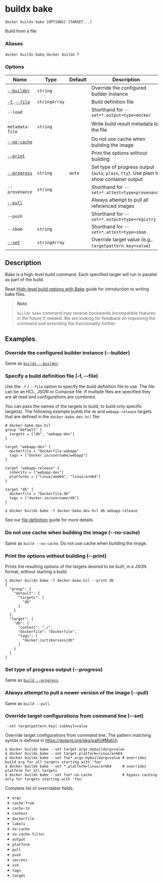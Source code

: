 # buildx bake

```
docker buildx bake [OPTIONS] [TARGET...]
```

<!---MARKER_GEN_START-->
Build from a file

### Aliases

`docker buildx bake`, `docker buildx f`

### Options

| Name | Type | Default | Description |
| --- | --- | --- | --- |
| [`--builder`](#builder) | `string` |  | Override the configured builder instance |
| [`-f`](#file), [`--file`](#file) | `stringArray` |  | Build definition file |
| `--load` |  |  | Shorthand for `--set=*.output=type=docker` |
| `--metadata-file` | `string` |  | Write build result metadata to the file |
| [`--no-cache`](#no-cache) |  |  | Do not use cache when building the image |
| [`--print`](#print) |  |  | Print the options without building |
| [`--progress`](#progress) | `string` | `auto` | Set type of progress output (`auto`, `plain`, `tty`). Use plain to show container output |
| `--provenance` | `string` |  | Shorthand for `--set=*.attest=type=provenance` |
| [`--pull`](#pull) |  |  | Always attempt to pull all referenced images |
| `--push` |  |  | Shorthand for `--set=*.output=type=registry` |
| `--sbom` | `string` |  | Shorthand for `--set=*.attest=type=sbom` |
| [`--set`](#set) | `stringArray` |  | Override target value (e.g., `targetpattern.key=value`) |


<!---MARKER_GEN_END-->

## Description

Bake is a high-level build command. Each specified target will run in parallel
as part of the build.

Read [High-level build options with Bake](https://docs.docker.com/build/customize/bake/)
guide for introduction to writing bake files.

> **Note**
>
> `buildx bake` command may receive backwards incompatible features in the future
> if needed. We are looking for feedback on improving the command and extending
> the functionality further.

## Examples

### <a name="builder"></a> Override the configured builder instance (--builder)

Same as [`buildx --builder`](buildx.md#builder).

### <a name="file"></a> Specify a build definition file (-f, --file)

Use the `-f` / `--file` option to specify the build definition file to use.
The file can be an HCL, JSON or Compose file. If multiple files are specified
they are all read and configurations are combined.

You can pass the names of the targets to build, to build only specific target(s).
The following example builds the `db` and `webapp-release` targets that are
defined in the `docker-bake.dev.hcl` file:

```hcl
# docker-bake.dev.hcl
group "default" {
  targets = ["db", "webapp-dev"]
}

target "webapp-dev" {
  dockerfile = "Dockerfile.webapp"
  tags = ["docker.io/username/webapp"]
}

target "webapp-release" {
  inherits = ["webapp-dev"]
  platforms = ["linux/amd64", "linux/arm64"]
}

target "db" {
  dockerfile = "Dockerfile.db"
  tags = ["docker.io/username/db"]
}
```

```console
$ docker buildx bake -f docker-bake.dev.hcl db webapp-release
```

See our [file definition](https://docs.docker.com/build/customize/bake/file-definition/)
guide for more details.

### <a name="no-cache"></a> Do not use cache when building the image (--no-cache)

Same as `build --no-cache`. Do not use cache when building the image.

### <a name="print"></a> Print the options without building (--print)

Prints the resulting options of the targets desired to be built, in a JSON
format, without starting a build.

```console
$ docker buildx bake -f docker-bake.hcl --print db
{
  "group": {
    "default": {
      "targets": [
        "db"
      ]
    }
  },
  "target": {
    "db": {
      "context": "./",
      "dockerfile": "Dockerfile",
      "tags": [
        "docker.io/tiborvass/db"
      ]
    }
  }
}
```

### <a name="progress"></a> Set type of progress output (--progress)

Same as [`build --progress`](buildx_build.md#progress).

### <a name="pull"></a> Always attempt to pull a newer version of the image (--pull)

Same as `build --pull`.

### <a name="set"></a> Override target configurations from command line (--set)

```
--set targetpattern.key[.subkey]=value
```

Override target configurations from command line. The pattern matching syntax
is defined in https://golang.org/pkg/path/#Match.

```console
$ docker buildx bake --set target.args.mybuildarg=value
$ docker buildx bake --set target.platform=linux/arm64
$ docker buildx bake --set foo*.args.mybuildarg=value # overrides build arg for all targets starting with 'foo'
$ docker buildx bake --set *.platform=linux/arm64     # overrides platform for all targets
$ docker buildx bake --set foo*.no-cache              # bypass caching only for targets starting with 'foo'
```

Complete list of overridable fields:

* `args`
* `cache-from`
* `cache-to`
* `context`
* `dockerfile`
* `labels`
* `no-cache`
* `no-cache-filter`
* `output`
* `platform`
* `pull`
* `push`
* `secrets`
* `ssh`
* `tags`
* `target`

